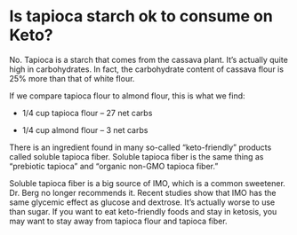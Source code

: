 # Is tapioca starch ok to consume on Keto?

No. Tapioca is a starch that comes from the cassava plant. It’s actually quite high in carbohydrates. In fact, the carbohydrate content of cassava flour is 25% more than that of white flour.

If we compare tapioca flour to almond flour, this is what we find:

- 1/4 cup tapioca flour – 27 net carbs

- 1/4 cup almond flour – 3 net carbs

There is an ingredient found in many so-called “keto-friendly” products called soluble tapioca fiber. Soluble tapioca fiber is the same thing as “prebiotic tapioca” and “organic non-GMO tapioca fiber.”

Soluble tapioca fiber is a big source of IMO, which is a common sweetener. Dr. Berg no longer recommends it. Recent studies show that IMO has the same glycemic effect as glucose and dextrose. It’s actually worse to use than sugar. If you want to eat keto-friendly foods and stay in ketosis, you may want to stay away from tapioca flour and tapioca fiber.